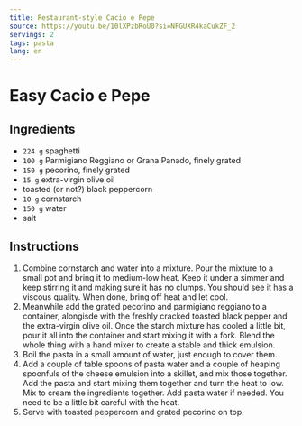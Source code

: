```yaml
---
title: Restaurant-style Cacio e Pepe
source: https://youtu.be/10lXPzbRoU0?si=NFGUXR4kaCukZF_2
servings: 2
tags: pasta
lang: en
---
```


# Easy Cacio e Pepe

## Ingredients

- `224 g` spaghetti
- `100 g` Parmigiano Reggiano or Grana Panado, finely grated
- `150 g` pecorino, finely grated
- `15 g` extra-virgin olive oil
- toasted (or not?) black peppercorn
- `10 g` cornstarch
- `150 g` water
- salt

## Instructions

1. Combine cornstarch and water into a mixture. Pour the mixture to a small pot and bring it to medium-low heat. Keep it under a simmer and keep stirring it and making sure it has no clumps. You should see it has a viscous quality. When done, bring off heat and let cool.
1. Meanwhile add the grated pecorino and parmigiano reggiano to a container, alongisde with the freshly cracked toasted black pepper and the extra-virgin olive oil. Once the starch mixture has cooled a little bit, pour it all into the container and start mixing it with a fork. Blend the whole thing with a hand mixer to create a stable and thick emulsion.
1. Boil the pasta in a small amount of water, just enough to cover them.
1. Add a couple of table spoons of pasta water and a couple of heaping spoonfuls of the cheese emulsion into a skillet, and mix those together. Add the pasta and start mixing them together and turn the heat to low. Mix to cream the ingredients together. Add pasta water if needed. You need to be a little bit careful with the heat.
1. Serve with toasted peppercorn and grated pecorino on top.
